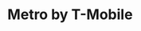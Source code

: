 ---
title: "Metro by T-Mobile"
url: /lincoln-park/metro-by-t-mobile-southfield-road/
shop: mobile phone
---